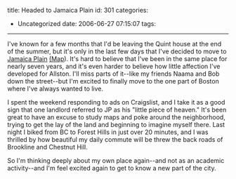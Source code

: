 title: Headed to Jamaica Plain
id: 301
categories:
  - Uncategorized
date: 2006-06-27 07:15:07
tags:
---

I've known for a few months that I'd be leaving the Quint house at the end of the summer, but it's only in the last few days that I've decided to move to [Jamaica Plain](http://en.wikipedia.org/wiki/Jamaica_Plain) [(Map](http://maps.google.com/maps?oi=map&amp;q=Jamaica+Plain,+MA)). It's hard to believe that I've been in the same place for nearly seven years, and it's even harder to believe how little affection I've developed for Allston. I'll miss parts of it--like my friends Naama and Bob down the street--but I'm excited to finally move to the one part of Boston where I've always wanted to live. 

I spent the weekend responding to ads on Craigslist, and I take it as a good sign that one landlord referred to JP as his &quot;little piece of heaven.&quot; It's been great to have an excuse to study maps and poke around the neighborhood, trying to get the lay of the land and beginning to imagine myself there. Last night I biked from BC to Forest Hills in just over 20 minutes, and I was thrilled by how beautiful my daily commute will be threw the back roads of Brookline and Chestnut Hill. 

So I'm thinking deeply about my own place again--and not as an academic activity--and I'm feel excited again to get to know a new part of the city. 